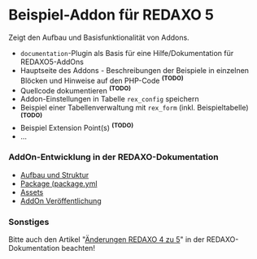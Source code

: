 # Beispiel-Addon für REDAXO 5

Zeigt den Aufbau und Basisfunktionalität von Addons.

* `documentation`-Plugin als Basis für eine Hilfe/Dokumentation für REDAXO5-AddOns
* Hauptseite des Addons - Beschreibungen der Beispiele in einzelnen Blöcken und Hinweise auf den PHP-Code <sup><b>(TODO)</b></sup>
* Quellcode dokumentieren <sup><b>(TODO)</b></sup>
* Addon-Einstellungen in Tabelle `rex_config` speichern
* Beispiel einer Tabellenverwaltung mit `rex_form` (inkl. Beispieltabelle) <sup><b>(TODO)</b></sup>
* Beispiel Extension Point(s) <sup><b>(TODO)</b></sup>
* ...

### AddOn-Entwicklung in der REDAXO-Dokumentation

* [Aufbau und Struktur](https://redaxo.org/doku/master/addon-struktur)
* [Package (package.yml](https://redaxo.org/doku/master/addon-package)
* [Assets](https://redaxo.org/doku/master/addon-assets)
* [AddOn Veröffentlichung](https://redaxo.org/doku/master/addon-veroeffentlichung)

### Sonstiges

Bitte auch den Artikel "[Änderungen REDAXO 4 zu 5](https://redaxo.org/doku/master/aenderungen-v4-v5)" in der REDAXO-Dokumentation beachten!
